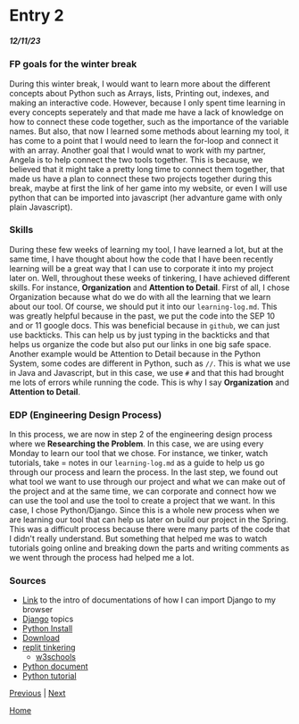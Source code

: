 # Entry 2
##### 12/11/23

### FP goals for the winter break 
During this winter break, I would want to learn more about the different concepts about Python such as Arrays, lists, Printing out, indexes, and making an interactive code. However, because I only spent time learning in every concepts seperately and that made me have a lack of knowledge on how to connect these code together, such as the importance of the variable names. But also, that now I learned some methods about learning my tool, it has come to a point that I would need to learn the for-loop and connect it with an array. Another goal that I would wnat to work with my partner, Angela is to help connect the two tools together. This is because, we believed that it might take a pretty long time to connect them together, that made us have a plan to connect these two projects together during this break, maybe at first the link of her game into my website, or even I will use python that can be imported into javascript (her advanture game with only plain Javascript). 

### Skills
During these few weeks of learning my tool, I have learned a lot, but at the same time, I have thought about how the code that I have been recently learning will be a great way that I can use to corporate it into my project later on. Well, throughout these weeks of tinkering, I have achieved different skills. For instance, **Organization** and **Attention to Detail**. First of all, I chose Organization because what do we do with all the learning that we learn about our tool. Of course, we should put it into our `learning-log.md`. This was greatly helpful because in the past, we put the code into the SEP 10 and or 11 google docs. This was beneficial because in `github`, we can just use backticks. This can help us by just typing in the backticks and that helps us organize the code but also put our links in one big safe space. Another example would be Attention to Detail because in the Python System, some codes are different in Python, such as `//`. This is what we use in Java and Javascript, but in this case, we use `#` and that this had brought me lots of errors while running the code. This is why I say **Organization** and **Attention to Detail**.


### EDP (Engineering Design Process)
In this process, we are now in step 2 of the engineering design process where we **Researching the Problem**. In this case, we are using every Monday to learn our tool that we chose. For instance, we tinker, watch tutorials, take = notes in our `learning-log.md` as a guide to help us go through our process and learn the process. In the last step, we found out what tool we want to use through our project and what we can make out of the project and at the same time, we can corporate and connect how we can use the tool and use the tool to create a project that we want. In this case, I chose Python/Django. Since this is a whole new process when we are learning our tool that can help us later on build our project in the Spring. This was a difficult process because there were many parts of the code that I didn't really understand. But something that helped me was to watch tutorials going online and breaking down the parts and writing comments as we went through the process had helped me a lot.


### Sources
* [Link](https://docs.djangoproject.com/en/4.2/) to the intro of documentations of how I can import Django to my browser
* [Django](https://docs.djangoproject.com/en/4.2/topics/) topics
* [Python Install](https://www.youtube.com/watch?v=fM6Cv9Wm0vw&t=173s)
* [Download](https://www.python.org/downloads/)
* [replit tinkering](https://replit.com/@jessicay1464/GlisteningGloomyEvaluations#main.py)
  * [w3schools](https://www.w3schools.com/python/trypython.asp?filename=demo_ref_string_upper)
* [Python document](https://docs.python.org/3/tutorial/index.html)
* [Python tutorial](https://www.youtube.com/watch?v=hEgO047GxaQ&list=PLsyeobzWxl7poL9JTVyndKe62ieoN-MZ3&index=2)


[Previous](entry01.md) | [Next](entry03.md)


[Home](../README.md)

